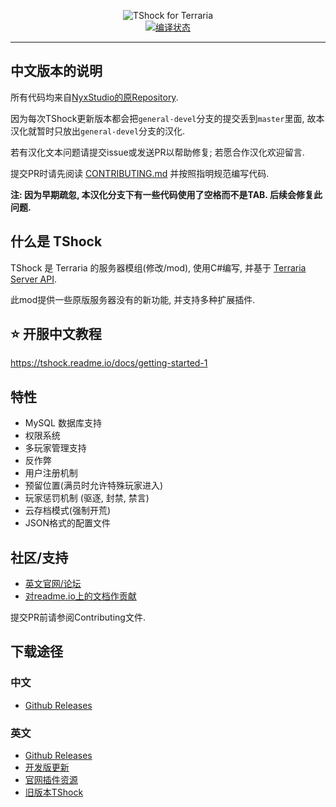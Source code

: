 <p align="center">
  <img src="https://tshock.co/newlogo.png" alt="TShock for Terraria"><br />
  <a href="https://travis-ci.org/NyxStudios/TShock"><img src="https://travis-ci.org/NyxStudios/TShock.png?branch=general-devel" alt="编译状态"></a><br />
  <hr />
</p>

## 中文版本的说明

所有代码均来自[NyxStudio的原Repository](https://github.com/NyxStudios/TShock).

因为每次TShock更新版本都会把`general-devel`分支的提交丢到`master`里面, 故本汉化就暂时只放出`general-devel`分支的汉化. 

若有汉化文本问题请提交issue或发送PR以帮助修复; 若愿合作汉化欢迎留言.

提交PR时请先阅读 [CONTRIBUTING.md](https://github.com/mistzzt/TShock/blob/adv-cn_dev/CONTRIBUTING.md) 并按照指明规范编写代码.

**注: 因为早期疏忽, 本汉化分支下有一些代码使用了空格而不是TAB. 后续会修复此问题.**

## 什么是 TShock

TShock 是 Terraria 的服务器模组(修改/mod), 使用C#编写, 并基于 [Terraria Server API](https://github.com/NyxStudios/TerrariaAPI-Server).

此mod提供一些原版服务器没有的新功能, 并支持多种扩展插件. 

## :star: 开服中文教程

https://tshock.readme.io/docs/getting-started-1

## 特性

* MySQL 数据库支持
* 权限系统
* 多玩家管理支持
* 反作弊
* 用户注册机制
* 预留位置(满员时允许特殊玩家进入)
* 玩家惩罚机制 (驱逐, 封禁, 禁言)
* 云存档模式(强制开荒)
* JSON格式的配置文件

## 社区/支持

* [英文官网/论坛](https://tshock.co/xf/)
* [对readme.io上的文档作贡献](https://tshock.readme.io/)

提交PR前请参阅Contributing文件.

## 下载途径

### 中文
* [Github Releases](https://github.com/mistzzt/TShock/releases)

### 英文
* [Github Releases](https://github.com/TShock/TShock/releases)
* [开发版更新](https://travis.tshock.co/)
* [官网插件资源](https://tshock.co/xf/index.php?resources/)
* [旧版本TShock](https://github.com/TShock/TShock/downloads)
